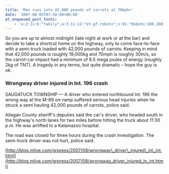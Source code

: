 ```yaml
---
title: 'Man runs into 42,000 pounds of carrots at 70mph+'
date: '2007-08-03T07:50:00+00:00'
et_enqueued_post_fonts:
    - 'a:2:{s:6:"family";a:3:{s:12:"et-gf-roboto";s:91:"Roboto:100,100italic,300,300italic,regular,italic,500,500italic,700,700italic,900,900italic";s:22:"et-gf-roboto-condensed";s:59:"Roboto+Condensed:300,300italic,regular,italic,700,700italic";s:17:"et-gf-roboto-slab";s:51:"Roboto+Slab:100,200,300,regular,500,600,700,800,900";}s:6:"subset";a:7:{i:0;s:9:"latin-ext";i:1;s:5:"greek";i:2;s:9:"greek-ext";i:3;s:10:"vietnamese";i:4;s:8:"cyrillic";i:5;s:5:"latin";i:6;s:12:"cyrillic-ext";}}'
---
```


So you are up to almost midnight (late night at work or at the bar) and decide to take a shortcut home on the highway, only to come face-to-face with a semi-truck loaded with 42,000 pounds of carrots. Keeping in mind that 42,000 pounds is roughly 19,000kg and 70mph is roughly 30m/s, so the carrot-car impact had a minimum of 8.5 mega joules of energy (roughly 2kg of TNT). A tragedy in any terms, but quite dramatic – hope the guy is ok.

### Wrongway driver injured in Int. 196 crash

SAUGATUCK TOWNSHIP — A driver who entered northbound Int. 196 the wrong way at the M-89 on-ramp suffered serious head injuries when he struck a semi hauling 42,000 pounds of carrots, police said.

<div class="entry-body">Allegan County sheriff's deputies said the car's driver, who headed south in the highway's north lanes for two miles before hitting the truck about 11:30 p.m. He was airlifted to a Kalamazoo hospital.

The road was closed for three hours during the crash investigation. The semi-truck driver was not hurt, police said.

 [http://blog.mlive.com/grpress/2007/08/wrongway\_driver\_injured\_in\_int.html](http://blog.mlive.com/grpress/2007/08/wrongway_driver_injured_in_int.html)

</div>
